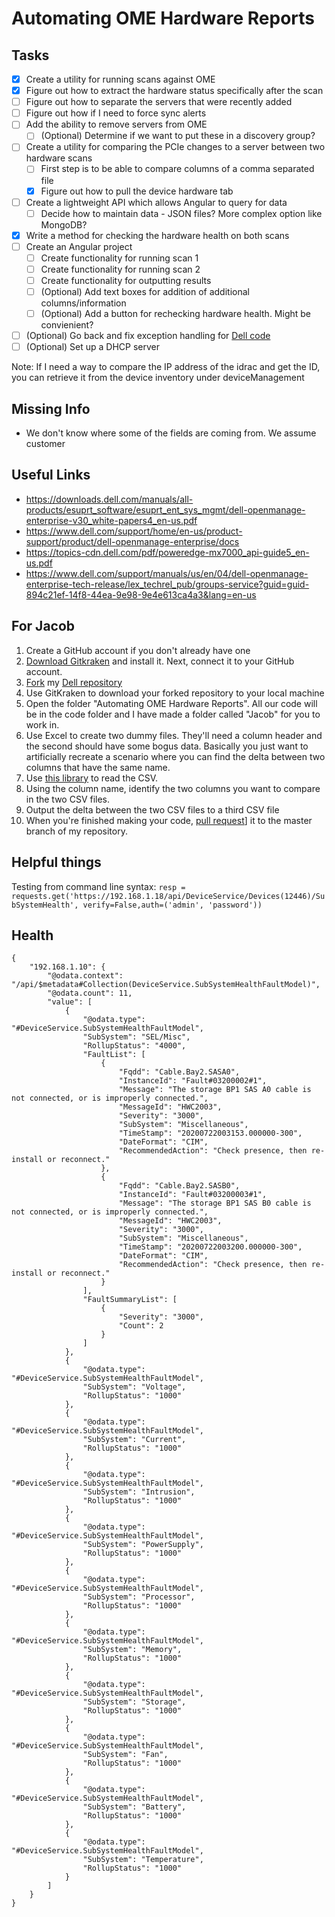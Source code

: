 # Automating OME Hardware Reports

## Tasks

- [x] Create a utility for running scans against OME
- [x] Figure out how to extract the hardware status specifically after the scan
- [ ] Figure out how to separate the servers that were recently added
- [ ] Figure out how if I need to force sync alerts
- [ ] Add the ability to remove servers from OME
  - [ ] (Optional) Determine if we want to put these in a discovery group?
- [ ] Create a utility for comparing the PCIe changes to a server between two hardware scans
  - [ ] First step is to be able to compare columns of a comma separated file
  - [x] Figure out how to pull the device hardware tab
- [ ] Create a lightweight API which allows Angular to query for data
  - [ ] Decide how to maintain data - JSON files? More complex option like MongoDB?
- [x] Write a method for checking the hardware health on both scans
- [ ] Create an Angular project
  - [ ] Create functionality for running scan 1
  - [ ] Create functionality for running scan 2
  - [ ] Create functionality for outputting results
  - [ ] (Optional) Add text boxes for addition of additional columns/information
  - [ ] (Optional) Add a button for rechecking hardware health. Might be convienient?
- [ ] (Optional) Go back and fix exception handling for [Dell code](https://github.com/dell/OpenManage-Enterprise/tree/master/Core/Python)
- [ ] (Optional) Set up a DHCP server

Note: If I need a way to compare the IP address of the idrac and get the ID, you can retrieve it from the device inventory under deviceManagement

## Missing Info

- We don't know where some of the fields are coming from. We assume customer

## Useful Links

- https://downloads.dell.com/manuals/all-products/esuprt_software/esuprt_ent_sys_mgmt/dell-openmanage-enterprise-v30_white-papers4_en-us.pdf
- https://www.dell.com/support/home/en-us/product-support/product/dell-openmanage-enterprise/docs
- https://topics-cdn.dell.com/pdf/poweredge-mx7000_api-guide5_en-us.pdf
- https://www.dell.com/support/manuals/us/en/04/dell-openmanage-enterprise-tech-release/lex_techrel_pub/groups-service?guid=guid-894c21ef-14f8-44ea-9e98-9e4e613ca4a3&lang=en-us

## For Jacob

1. Create a GitHub account if you don't already have one
2. [Download Gitkraken](https://www.gitkraken.com/download) and install it. Next, connect it to your GitHub account.
3. [Fork](https://docs.github.com/en/github/getting-started-with-github/fork-a-repo) my [Dell repository](https://github.com/grantcurell/dell)
4. Use GitKraken to download your forked repository to your local machine
5. Open the folder "Automating OME Hardware Reports". All our code will be in the code folder and I have made a folder called "Jacob" for you to work in.
6. Use Excel to create two dummy files. They'll need a column header and the second should have some bogus data. Basically you just want to artificially recreate a scenario where you can find the delta between two columns that have the same name.
7. Use [this library](https://docs.python.org/3/library/csv.html) to read the CSV.
8. Using the column name, identify the two columns you want to compare in the two CSV files.
9. Output the delta between the two CSV files to a third CSV file
10. When you're finished making your code, [pull request](https://support.gitkraken.com/working-with-repositories/pull-requests/)] it to the master branch of my repository.

## Helpful things

Testing from command line syntax: `resp = requests.get('https://192.168.1.18/api/DeviceService/Devices(12446)/SubSystemHealth', verify=False,auth=('admin', 'password'))`

## Health

    {
        "192.168.1.10": {
            "@odata.context": "/api/$metadata#Collection(DeviceService.SubSystemHealthFaultModel)",
            "@odata.count": 11,
            "value": [
                {
                    "@odata.type": "#DeviceService.SubSystemHealthFaultModel",
                    "SubSystem": "SEL/Misc",
                    "RollupStatus": "4000",
                    "FaultList": [
                        {
                            "Fqdd": "Cable.Bay2.SASA0",
                            "InstanceId": "Fault#03200002#1",
                            "Message": "The storage BP1 SAS A0 cable is not connected, or is improperly connected.",
                            "MessageId": "HWC2003",
                            "Severity": "3000",
                            "SubSystem": "Miscellaneous",
                            "TimeStamp": "20200722003153.000000-300",
                            "DateFormat": "CIM",
                            "RecommendedAction": "Check presence, then re-install or reconnect."
                        },
                        {
                            "Fqdd": "Cable.Bay2.SASB0",
                            "InstanceId": "Fault#03200003#1",
                            "Message": "The storage BP1 SAS B0 cable is not connected, or is improperly connected.",
                            "MessageId": "HWC2003",
                            "Severity": "3000",
                            "SubSystem": "Miscellaneous",
                            "TimeStamp": "20200722003200.000000-300",
                            "DateFormat": "CIM",
                            "RecommendedAction": "Check presence, then re-install or reconnect."
                        }
                    ],
                    "FaultSummaryList": [
                        {
                            "Severity": "3000",
                            "Count": 2
                        }
                    ]
                },
                {
                    "@odata.type": "#DeviceService.SubSystemHealthFaultModel",
                    "SubSystem": "Voltage",
                    "RollupStatus": "1000"
                },
                {
                    "@odata.type": "#DeviceService.SubSystemHealthFaultModel",
                    "SubSystem": "Current",
                    "RollupStatus": "1000"
                },
                {
                    "@odata.type": "#DeviceService.SubSystemHealthFaultModel",
                    "SubSystem": "Intrusion",
                    "RollupStatus": "1000"
                },
                {
                    "@odata.type": "#DeviceService.SubSystemHealthFaultModel",
                    "SubSystem": "PowerSupply",
                    "RollupStatus": "1000"
                },
                {
                    "@odata.type": "#DeviceService.SubSystemHealthFaultModel",
                    "SubSystem": "Processor",
                    "RollupStatus": "1000"
                },
                {
                    "@odata.type": "#DeviceService.SubSystemHealthFaultModel",
                    "SubSystem": "Memory",
                    "RollupStatus": "1000"
                },
                {
                    "@odata.type": "#DeviceService.SubSystemHealthFaultModel",
                    "SubSystem": "Storage",
                    "RollupStatus": "1000"
                },
                {
                    "@odata.type": "#DeviceService.SubSystemHealthFaultModel",
                    "SubSystem": "Fan",
                    "RollupStatus": "1000"
                },
                {
                    "@odata.type": "#DeviceService.SubSystemHealthFaultModel",
                    "SubSystem": "Battery",
                    "RollupStatus": "1000"
                },
                {
                    "@odata.type": "#DeviceService.SubSystemHealthFaultModel",
                    "SubSystem": "Temperature",
                    "RollupStatus": "1000"
                }
            ]
        }
    }